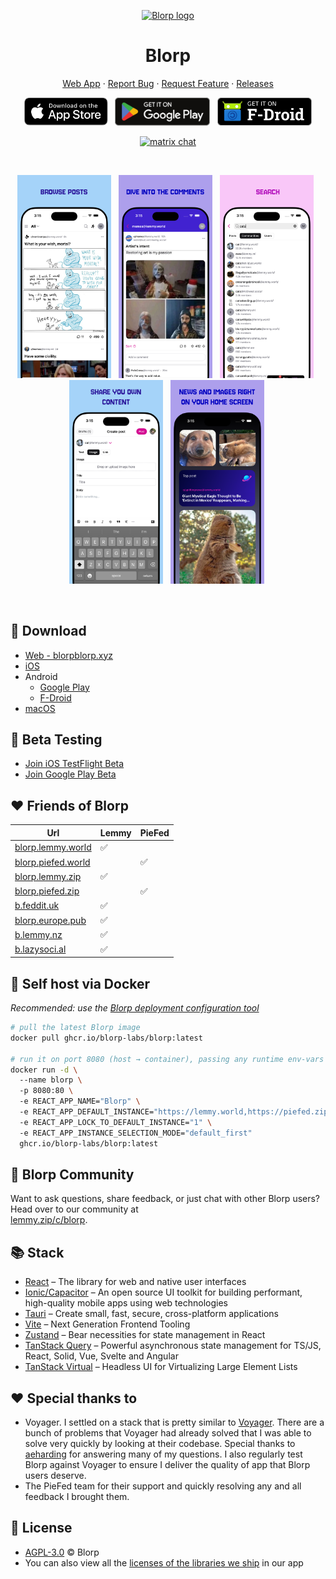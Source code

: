 <p align="center">
  <a href="https://blorpblorp.xyz/" target="_blank" rel="noopener noreferrer">
    <img width="185" height="120" src="https://github.com/user-attachments/assets/2aee1810-2d98-461a-989d-3282a2b93a2e" alt="Blorp logo">
  </a>
  <h1 align="center">Blorp</h1>
</p>

<p align="center">
<a href="https://blorpblorp.xyz/" target="_blank" rel="noopener noreferrer">Web App</a> · <a href="https://github.com/Blorp-Labs/blorp/issues/new?assignees=&labels=bug&projects=&template=bug_report.md&title=">Report Bug</a> · <a href="https://github.com/Blorp-Labs/blorp/issues/new?assignees=&labels=enhancement&projects=&template=feature_request.md&title=">Request Feature</a> · <a href="https://github.com/Blorp-Labs/blorp/releases">Releases</a>
</p>

<p align="center">
&nbsp;<a href="https://apps.apple.com/us/app/blorp-for-lemmy/id6739925430"><img src="public/badges/ios.svg" height="45"></a>&nbsp;
&nbsp;<a href="https://play.google.com/store/apps/details?id=xyz.blorpblorp.app"><img src="public/badges/play.svg" height="45"></a>&nbsp;
&nbsp;<a href="https://f-droid.org/en/packages/xyz.blorpblorp.app/"><img src="public/badges/fdroid.png" height="45"></a>&nbsp;
</p>
<p align="center">
  <a href="https://matrix.to/#/#blorp:matrix.org"><img src="https://img.shields.io/badge/chat-matrix-blue?style=flat-square&logo=matrix" alt="matrix chat"></a>
</p>
<br/>

<p align="center">
 &nbsp;<img src="public/screenshots/iphone-1.png" width="150">&nbsp;
 &nbsp;<img src="public/screenshots/iphone-2.png" width="150">&nbsp;
 &nbsp;<img src="public/screenshots/iphone-3.png" width="150">&nbsp;
 &nbsp;<img src="public/screenshots/iphone-4.png" width="150">&nbsp;
 &nbsp;<img src="public/screenshots/iphone-5.png" width="150">&nbsp;
</p>
<br/>

## 🚀 Download

* [Web - blorpblorp.xyz](https://blorpblorp.xyz)
* [iOS](https://apps.apple.com/us/app/blorp-for-lemmy/id6739925430)
* Android
    * [Google Play](https://play.google.com/store/apps/details?id=xyz.blorpblorp.app)
    * [F-Droid](https://f-droid.org/en/packages/xyz.blorpblorp.app/)
* [macOS](https://github.com/Blorp-Labs/blorp/releases/latest)

## 🧪 Beta Testing

* [Join iOS TestFlight Beta](https://testflight.apple.com/join/T2pYyShr)
* [Join Google Play Beta](https://play.google.com/apps/testing/xyz.blorpblorp.app)

## ❤️ Friends of Blorp
| Url | Lemmy | PieFed |
|-----|-----|-----|
| [blorp.lemmy.world](https://blorp.lemmy.world) | ✅ ||
| [blorp.piefed.world](https://blorp.piefed.world) || ✅ |
| [blorp.lemmy.zip](https://blorp.lemmy.zip) | ✅ ||
| [blorp.piefed.zip](https://blorp.piefed.zip) || ✅ |
| [b.feddit.uk](https://b.feddit.uk) | ✅ ||
| [blorp.europe.pub](https://blorp.europe.pub) | ✅ ||
| [b.lemmy.nz](https://b.lemmy.nz/) | ✅ ||
| [b.lazysoci.al](https://b.lazysoci.al) | ✅ ||

## 🐳 Self host via Docker

*Recommended: use the [Blorp deployment configuration tool](https://deploy.blorpblorp.xyz/)*

```bash
# pull the latest Blorp image
docker pull ghcr.io/blorp-labs/blorp:latest

# run it on port 8080 (host → container), passing any runtime env‑vars you need
docker run -d \ 
  --name blorp \ 
  -p 8080:80 \ 
  -e REACT_APP_NAME="Blorp" \ 
  -e REACT_APP_DEFAULT_INSTANCE="https://lemmy.world,https://piefed.zip" \ 
  -e REACT_APP_LOCK_TO_DEFAULT_INSTANCE="1" \ 
  -e REACT_APP_INSTANCE_SELECTION_MODE="default_first"  
  ghcr.io/blorp-labs/blorp:latest
```

## 💬 Blorp Community

Want to ask questions, share feedback, or just chat with other Blorp users? Head over to our community at  
[lemmy.zip/c/blorp](https://lemmy.zip/c/blorp).

## 📚 Stack

* [React](https://react.dev/) – The library for web and native user interfaces
* [Ionic/Capacitor](https://ionicframework.com/docs/) – An open source UI toolkit for building performant, high-quality mobile apps using web technologies
* [Tauri](https://tauri.app/) – Create small, fast, secure, cross-platform applications
* [Vite](https://vite.dev/) – Next Generation Frontend Tooling
* [Zustand](https://github.com/pmndrs/zustand/) – Bear necessities for state management in React
* [TanStack Query](https://tanstack.com/query/docs) – Powerful asynchronous state management for TS/JS, React, Solid, Vue, Svelte and Angular
* [TanStack Virtual](https://tanstack.com/virtual/latest) – Headless UI for Virtualizing Large Element Lists

## ❤️ Special thanks to 

* Voyager. I settled on a stack that is pretty similar to [Voyager](https://github.com/aeharding/voyager). There are a bunch of problems that Voyager had already solved that I was able to solve very quickly by looking at their codebase. Special thanks to [aeharding](https://github.com/aeharding) for answering many of my questions. I also regularly test Blorp against Voyager to ensure I deliver the quality of app that Blorp users deserve.
* The PieFed team for their support and quickly resolving any and all feedback I brought them.

## 📄 License

* [AGPL-3.0](https://github.com/Blorp-Labs/blorp/blob/main/LICENSE) © Blorp
* You can also view all the [licenses of the libraries we ship](https://github.com/Blorp-Labs/blorp/blob/main/THIRD-PARTY-NOTICES.md) in our app
